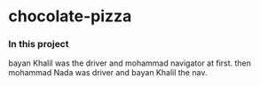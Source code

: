 # chocolate-pizza
### In this project 
bayan Khalil was the driver and mohammad navigator at first.
then mohammad Nada was driver and bayan Khalil the nav.
